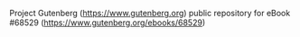 Project Gutenberg (https://www.gutenberg.org) public repository for
eBook #68529 (https://www.gutenberg.org/ebooks/68529)
